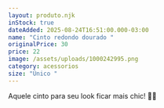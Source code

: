 ```yaml
---
layout: produto.njk
inStock: true
dateAdded: 2025-08-24T16:51:00.000-03:00
name: "Cinto redondo dourado "
originalPrice: 30
price: 22
image: /assets/uploads/1000242995.png
category: acessorios
size: "Único "
---
```

Aquele cinto para seu look ficar mais chic! 💜✨
